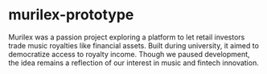 # murilex-prototype
Murilex was a passion project exploring a platform to let retail investors trade music royalties like financial assets. Built during university, it aimed to democratize access to royalty income. Though we paused development, the idea remains a reflection of our interest in music and fintech innovation.
